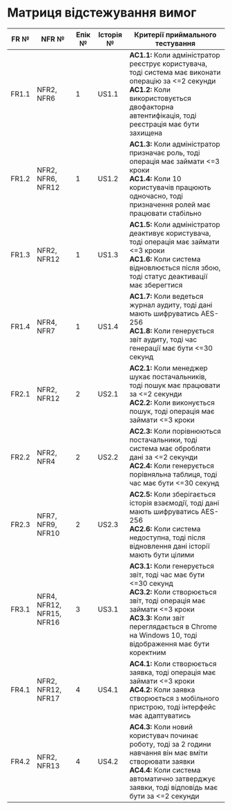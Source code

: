# Матриця відстежування вимог

| FR № | NFR № | Епік № | Історія № | Критерії приймального тестування |
|------|-------|--------|-----------|----------------------------------|
| FR1.1 | NFR2, NFR6 | 1 | US1.1 | **AC1.1:** Коли адміністратор реєструє користувача, тоді система має виконати операцію за <=2 секунди<br>**AC1.2:** Коли використовується двофакторна автентифікація, тоді реєстрація має бути захищена |
| FR1.2 | NFR2, NFR6, NFR12 | 1 | US1.2 | **AC1.3:** Коли адміністратор призначає роль, тоді операція має займати <=3 кроки<br>**AC1.4:** Коли 10 користувачів працюють одночасно, тоді призначення ролей має працювати стабільно |
| FR1.3 | NFR2, NFR12 | 1 | US1.3 | **AC1.5:** Коли адміністратор деактивує користувача, тоді операція має займати <=3 кроки<br>**AC1.6:** Коли система відновлюється після збою, тоді статус деактивації має зберегтися |
| FR1.4 | NFR4, NFR7 | 1 | US1.4 | **AC1.7:** Коли ведеться журнал аудиту, тоді дані мають шифруватись AES-256<br>**AC1.8:** Коли генерується звіт аудиту, тоді час генерації має бути <=30 секунд |
| FR2.1 | NFR2, NFR12 | 2 | US2.1 | **AC2.1:** Коли менеджер шукає постачальників, тоді пошук має працювати за <=2 секунди<br>**AC2.2:** Коли виконується пошук, тоді операція має займати <=3 кроки |
| FR2.2 | NFR2, NFR4 | 2 | US2.2 | **AC2.3:** Коли порівнюються постачальники, тоді система має обробляти дані за <=2 секунди<br>**AC2.4:** Коли генерується порівняльна таблиця, тоді час має бути <=30 секунд |
| FR2.3 | NFR7, NFR9, NFR10 | 2 | US2.3 | **AC2.5:** Коли зберігається історія взаємодії, тоді дані мають шифруватись AES-256<br>**AC2.6:** Коли система недоступна, тоді після відновлення дані історії мають бути цілими |
| FR3.1 | NFR4, NFR12, NFR15, NFR16 | 3 | US3.1 | **AC3.1:** Коли генерується звіт, тоді час має бути <=30 секунд<br>**AC3.2:** Коли створюється звіт, тоді операція має займати <=3 кроки<br>**AC3.3:** Коли звіт переглядається в Chrome на Windows 10, тоді відображення має бути коректним |
| FR4.1 | NFR2, NFR12, NFR17 | 4 | US4.1 | **AC4.1:** Коли створюється заявка, тоді операція має займати <=3 кроки<br>**AC4.2:** Коли заявка створюється з мобільного пристрою, тоді інтерфейс має адаптуватись |
| FR4.2 | NFR2, NFR13 | 4 | US4.2 | **AC4.3:** Коли новий користувач починає роботу, тоді за 2 години навчання він має вміти створювати заявки<br>**AC4.4:** Коли система автоматично затверджує заявки, тоді відповідь має бути за <=2 секунди |
